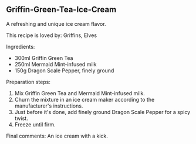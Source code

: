 ## Griffin-Green-Tea-Ice-Cream
A refreshing and unique ice cream flavor.

This recipe is loved by: Griffins, Elves

Ingredients:

* 300ml Griffin Green Tea
* 250ml Mermaid Mint-infused milk
* 150g Dragon Scale Pepper, finely ground

Preparation steps:

1. Mix Griffin Green Tea and Mermaid Mint-infused milk.
2. Churn the mixture in an ice cream maker according to the manufacturer's instructions.
3. Just before it's done, add finely ground Dragon Scale Pepper for a spicy twist.
4. Freeze until firm.

Final comments: An ice cream with a kick.

